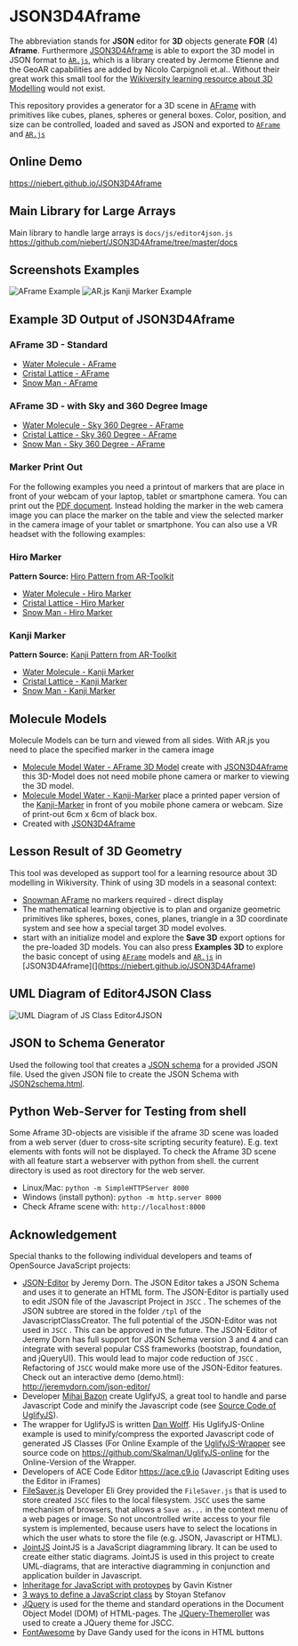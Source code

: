 # JSON3D4Aframe
The abbreviation stands for **JSON** editor  for **3D** objects generate **FOR** (4) **Aframe**. Furthermore [JSON3D4Aframe](https://niebert.github.io/JSON3D4Aframe) is able to export the 3D model in JSON format to [`ÀR.js`](https://ar-js-org.github.io/AR.js-Docs/), which is a library created by Jermome Etienne and the GeoAR capabilities are added by Nicolo Carpignoli et.al.. Without their great work this small tool for the [Wikiversity learning resource about 3D Modelling](https://en.wikiversity.org/wiki/3D_Modelling) would not exist. 

This repository provides a generator for a 3D scene in [AFrame](https://www.aframe.io) with primitives like cubes, planes, spheres or general boxes. Color, position, and size  can be controlled, loaded and saved as JSON and exported to [`AFrame`](https://aframe.io) and [`AR.js`](https://ar-js-org.github.io/AR.js-Docs/)


## Online Demo

https://niebert.github.io/JSON3D4Aframe

## Main Library for Large Arrays

Main library to handle large arrays is `docs/js/editor4json.js`
https://github.com/niebert/JSON3D4Aframe/tree/master/docs

## Screenshots Examples
![AFrame Example](https://niebert.github.io/SamplesAR/img/water_molecule_aframe.png)
![AR.js Kanji Marker Example](https://niebert.github.io/SamplesAR/img/water_molecule_kanji.png)


## Example 3D Output of JSON3D4Aframe

### AFrame 3D - Standard
* [Water Molecule - AFrame](https://niebert.github.io/JSON3D4Aframe/mods3d/water_molecule_aframe.html)
* [Cristal Lattice - AFrame](https://niebert.github.io/JSON3D4Aframe/mods3d/cristal_lattice_aframe.html)
* [Snow Man - AFrame](https://niebert.github.io/JSON3D4Aframe/mods3d/snowman_aframe.html)

### AFrame 3D - with Sky and 360 Degree Image
* [Water Molecule - Sky 360 Degree - AFrame](https://niebert.github.io/JSON3D4Aframe/mods3d/water_molecule_sky_aframe.html)
* [Cristal Lattice - Sky 360 Degree - AFrame](https://niebert.github.io/JSON3D4Aframe/mods3d/cristal_lattice_sky_aframe.html)
* [Snow Man - Sky 360 Degree - AFrame](https://niebert.github.io/JSON3D4Aframe/mods3d/snowman_sky_aframe.html)

### Marker Print Out
For the following examples you need a printout of markers that are place in front of your webcam of your laptop, tablet or smartphone camera. You can print out the [PDF document](https://niebert.github.io/JSON2Schema/pdf/marker_hiro_kanji_printout.pdf). Instead holding the marker in the web camera image you can place the marker on the table and view the selected marker in the camera image of your tablet or smartphone. You can also use a VR headset  with the following examples:

### Hiro Marker
**Pattern Source:** [Hiro Pattern from AR-Toolkit](https://github.com/artoolkit/ARToolKit5/blob/master/doc/patterns/Hiro%20pattern.pdf)
* [Water Molecule - Hiro Marker](https://niebert.github.io/JSON3D4Aframe/mods3d/water_molecule_ar_hiro.html)
* [Cristal Lattice - Hiro Marker](https://niebert.github.io/JSON3D4Aframe/mods3d/cristal_lattice_ar_hiro.html)
* [Snow Man - Hiro Marker](https://niebert.github.io/JSON3D4Aframe/mods3d/snowman_ar_hiro.html)

### Kanji Marker
**Pattern Source:** [Kanji Pattern from AR-Toolkit](https://github.com/artoolkit/ARToolKit5/blob/master/doc/patterns/Kanji%20pattern.pdf)
* [Water Molecule - Kanji Marker](https://niebert.github.io/JSON3D4Aframe/mods3d/water_molecule_ar_kanji.html)
* [Cristal Lattice - Kanji Marker](https://niebert.github.io/JSON3D4Aframe/mods3d/cristal_lattice_ar_kanji.html)
* [Snow Man - Kanji Marker](https://niebert.github.io/JJSON3D4Aframe/mods3d/snowman_ar_kanji.html)


## Molecule Models
Molecule Models can be turn and viewed from all sides. With AR.js you need to place the specified marker in the camera image
* [Molecule Model Water - AFrame 3D Model](https://niebert.github.io/SampleAR/water_aframe.html) create with [JSON3D4Aframe](https://niebert.github.io/JSON3D4Aframe/index.html) this 3D-Model does not need mobile phone camera or marker to viewing the 3D model.
* [Molecule Model Water - Kanji-Marker](https://niebert.github.io/SampleAR/water_hiro.html) place a printed paper version of the  [Kanji-Marker](https://github.com/artoolkit/artoolkit5/blob/master/doc/patterns/Kanji%20pattern.pdf) in front of you mobile phone camera or webcam. Size of print-out 6cm x 6cm of black box.
* Created with [JSON3D4Aframe](https://niebert.github.io/JSON3D4Aframe)

## Lesson Result of 3D Geometry
This tool was developed as support tool for a learning resource about 3D modelling in Wikiversity. Think of using 3D models in a seasonal context:
* [Snowman AFrame](https://niebert.github.io/JSON3D4Aframe/mods3d/snowman_aframe.html) no markers required - direct display
* The mathematical learning objective is to plan and organize geometric primitives like spheres, boxes, cones, planes, triangle in a 3D coordinate system and see how a special target 3D model evolves.
* start with an initialize model and explore the **Save 3D** export options for the pre-loaded 3D models. You can also press **Examples 3D** to explore the basic concept of using [`AFrame`](https://aframe.io) models and [`AR.js`](https://ar-js-org.github.io/AR.js-Docs/) in [JSON3D4Aframe](](https://niebert.github.io/JSON3D4Aframe)

## UML Diagram of Editor4JSON Class

![UML Diagram of JS Class Editor4JSON](https://niebert.github.io/JSON3D4Aframe/Editor4JSON_UML.png)

## JSON to Schema Generator

Used the following tool that creates a [JSON schema](http://json-schema.org/) for a provided JSON file. Used the given JSON file to create the JSON Schema with [JSON2schema.html](https://niebert.github.io/json-editor/plugins/json2schema.html).

## Python Web-Server for Testing from shell
Some Aframe 3D-objects are visisible if the aframe 3D scene was loaded from a web server (duer to cross-site scripting security feature). E.g. text elements with fonts will not be displayed. To check the Aframe 3D scene with all feature start a webserver with python from shell. the current directory is used as root directory for the web server.
* Linux/Mac:  `python -m SimpleHTTPServer 8000`
* Windows (install python): `python -m http.server 8000`
* Check Aframe scene with: `http://localhost:8000`

## Acknowledgement
Special thanks to the following individual developers and teams of OpenSource JavaScript projects:
* [JSON-Editor](https://github.com/jdorn/json-editor) by Jeremy Dorn. The JSON Editor takes a JSON Schema and uses it to generate an HTML form. The JSON-Editor is partially used to edit JSON file of the Javascript Project in `JSCC` . The schemes of the JSON subtree are stored in the folder `/tpl` of the JavascriptClassCreator. The full potential of the JSON-Editor was not used in `JSCC` . This can be approved in the future.
The JSON-Editor of Jeremy Dorn has full support for JSON Schema version 3 and 4 and can integrate with several popular CSS frameworks (bootstrap, foundation, and jQueryUI). This would lead to major code reduction of `JSCC` . Refactoring of `JSCC` would make more use of the JSON-Editor features. Check out an interactive demo (demo.html): http://jeremydorn.com/json-editor/
* Developer [Mihai Bazon](http://lisperator.net/) create UglifyJS, a great tool to handle and parse Javascript Code and minify the Javascript code (see [Source Code of UglifyJS](https://github.com/mishoo/UglifyJS2)).
* The wrapper for UglifyJS is written [Dan Wolff](http://danwolff.se/). His UglifyJS-Online example is used to minify/compress the exported Javascript code of generated JS Classes (For Online Example of the [UglifyJS-Wrapper](https://skalman.github.io/UglifyJS-online/) see source code on https://github.com/Skalman/UglifyJS-online for the Online-Version of the Wrapper.
* Developers of ACE Code Editor https://ace.c9.io (Javascript Editing uses the Editor in iFrames)
* [FileSaver.js](https://github.com/eligrey/FileSaver.js) Developer Eli Grey provided the `FileSaver.js` that is used to store created `JSCC` files to the local filesystem. `JSCC` uses the same mechanism of browsers, that allows a `Save as...` in the context menu of a web pages or image. So not uncontrolled write access to your file system is implemented, because users have to select the locations in which the user whats to store the file (e.g. JSON, Javascript or HTML).
* [JointJS](https://github.com/clientIO/joint) JointJS is a JavaScript diagramming library. It can be used to create either static diagrams. JointJS is used in this project to create UML-diagrams, that are interactive diagramming in conjunction and application builder in Javascript.
* [Inheritage for JavaScript with protoypes](http://phrogz.net/js/classes/OOPinJS2.html) by Gavin Kistner
* [3 ways to define a JavaScript class](https://www.phpied.com/3-ways-to-define-a-javascript-class/) by Stoyan Stefanov
* [JQuery](https://jqueryui.com) is used for the theme and standard operations in the Document Object Model (DOM) of HTML-pages. The [JQuery-Themeroller](https://jqueryui.com/themeroller/) was used to create a JQuery theme for JSCC.
* [FontAwesome](http://fontawesome.io/icons/) by Dave Gandy used for the icons in HTML buttons
